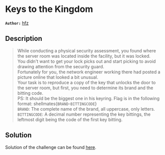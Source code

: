 # Keys to the Kingdom

**`Author:`** [hfz](https://github.com/hfz1337)

## Description

> While conducting a physical security assessment, you found where the
> server room was located inside the facility, but it was locked.  
> You didn't want to get your lock picks out and start picking to avoid
> drawing attention from the security guard.  
> Fortunately for you, the network engineer working there had posted a
> picture online that looked a bit unusual.  
> Your task is to reproduce a copy of the key that unlocks the door to the
> server room, but first, you need to determine its brand and the bitting
> code.  
> PS: It should be the biggest one in his keyring.
> Flag is in the following format: shellmates{`BRAND`-`BITTINGCODE`}  
> `BRAND`: The complete name of the brand, all uppercase, only letters.  
> `BITTINGCODE`: A decimal number representing the key bittings, the leftmost
> digit being the code of the first key bitting.

## Solution

Solution of the challenge can be found [here](solution/).
